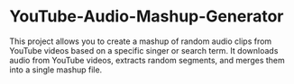 # YouTube-Audio-Mashup-Generator
This project allows you to create a mashup of random audio clips from YouTube videos based on a specific singer or search term. It downloads audio from YouTube videos, extracts random segments, and merges them into a single mashup file.
